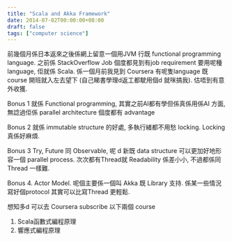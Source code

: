 ```yaml
---
title: "Scala and Akka Framework"
date: 2014-07-02T00:00:00+08:00
draft: false
tags: ["computer science"]
---
```


前幾個月係日本返來之後係網上留意一個用JVM 行既 functional programming language. 之前係 StackOverflow Job 個度都見到有job requirement 要用呢種 language, 佢就係 Scala.
係一個月前我見到 Coursera 有呢隻language 既 course 開班就入左去望下 (自己睇書學理d返工都駛用個d 就咪搞我). 估唔到有意外收獲.

Bonus 1 就係 Functional programming, 其實之前AI都有學但係真係用係AI 方面, 無諗過佢係 parallel architecture 個度都有 advantage

Bonus 2 就係 immutable structure 的好處, 多執行緒都不用愁 locking. Locking 真係好麻煩.

Bonus 3 Try, Future 同 Observable, 呢 d 新既 data structure 可以更加好地形容一個 parallel process. 次次都有Thread就 Readability 係差小小, 不過都係同Thread 一樣難.

Bonus 4. Actor Model. 呢個主要係一個叫 Akka 既 Library 支持. 係某一些情況寫好個protocol 其實可以比寫Thread 更輕鬆.

想知多d 可以去 Coursera subscribe 以下兩個 course

1. Scala函數式編程原理
2. 響應式編程原理